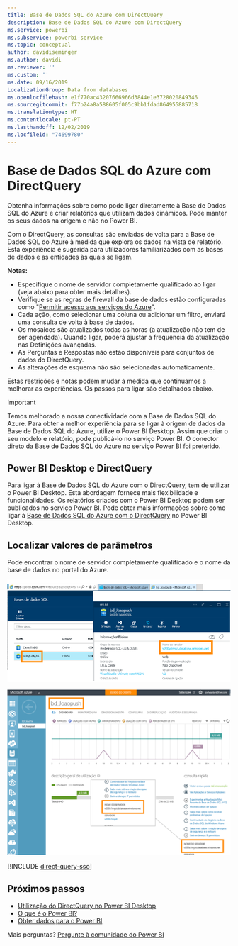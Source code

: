 ```yaml
---
title: Base de Dados SQL do Azure com DirectQuery
description: Base de Dados SQL do Azure com DirectQuery
ms.service: powerbi
ms.subservice: powerbi-service
ms.topic: conceptual
author: davidiseminger
ms.author: davidi
ms.reviewer: ''
ms.custom: ''
ms.date: 09/16/2019
LocalizationGroup: Data from databases
ms.openlocfilehash: e1f770ac43207666966d3844e1e3728020849346
ms.sourcegitcommit: f77b24a8a588605f005c9bb1fdad864955885718
ms.translationtype: HT
ms.contentlocale: pt-PT
ms.lasthandoff: 12/02/2019
ms.locfileid: "74699780"
---
```

# <a name="azure-sql-database-with-directquery"></a>Base de Dados SQL do Azure com DirectQuery

Obtenha informações sobre como pode ligar diretamente à Base de Dados SQL do Azure e criar relatórios que utilizam dados dinâmicos. Pode manter os seus dados na origem e não no Power BI.

Com o DirectQuery, as consultas são enviadas de volta para a Base de Dados SQL do Azure à medida que explora os dados na vista de relatório. Esta experiência é sugerida para utilizadores familiarizados com as bases de dados e as entidades às quais se ligam.

**Notas:**

* Especifique o nome de servidor completamente qualificado ao ligar (veja abaixo para obter mais detalhes).
* Verifique se as regras de firewall da base de dados estão configuradas como "[Permitir acesso aos serviços do Azure](https://docs.microsoft.com/azure/sql-database/sql-database-networkaccess-overview#allow-azure-services)".
* Cada ação, como selecionar uma coluna ou adicionar um filtro, enviará uma consulta de volta à base de dados.
* Os mosaicos são atualizados todas as horas (a atualização não tem de ser agendada). Quando ligar, poderá ajustar a frequência da atualização nas Definições avançadas.
* As Perguntas e Respostas não estão disponíveis para conjuntos de dados do DirectQuery.
* As alterações de esquema não são selecionadas automaticamente.

Estas restrições e notas podem mudar à medida que continuamos a melhorar as experiências. Os passos para ligar são detalhados abaixo.

> [!Important]
> Temos melhorado a nossa conectividade com a Base de Dados SQL do Azure.  Para obter a melhor experiência para se ligar à origem de dados da Base de Dados SQL do Azure, utilize o Power BI Desktop.  Assim que criar o seu modelo e relatório, pode publicá-lo no serviço Power BI.  O conector direto da Base de Dados SQL do Azure no serviço Power BI foi preterido.

## <a name="power-bi-desktop-and-directquery"></a>Power BI Desktop e DirectQuery

Para ligar à Base de Dados SQL do Azure com o DirectQuery, tem de utilizar o Power BI Desktop. Esta abordagem fornece mais flexibilidade e funcionalidades. Os relatórios criados com o Power BI Desktop podem ser publicados no serviço Power BI. Pode obter mais informações sobre como ligar à [Base de Dados SQL do Azure com o DirectQuery](desktop-use-directquery.md) no Power BI Desktop.

## <a name="find-parameter-values"></a>Localizar valores de parâmetros

Pode encontrar o nome de servidor completamente qualificado e o nome da base de dados no portal do Azure.

![Nova atualização do portal do Azure](media/service-azure-sql-database-with-direct-connect/azureportnew_update.png)

![Atualização do portal do Azure](media/service-azure-sql-database-with-direct-connect/azureportal_update.png)

[!INCLUDE [direct-query-sso](includes/direct-query-sso.md)]

## <a name="next-steps"></a>Próximos passos

* [Utilização do DirectQuery no Power BI Desktop](desktop-use-directquery.md)  
* [O que é o Power BI?](fundamentals/power-bi-overview.md)  
* [Obter dados para o Power BI](service-get-data.md)  

Mais perguntas? [Pergunte à comunidade do Power BI](https://community.powerbi.com/)
